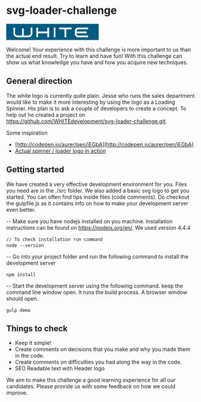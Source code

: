 # svg-loader-challenge

![blue logo](demo/docs/logoblue.png)

Welcome! Your experience with this challenge is more important to us than the actual end result. Try to learn and have fun! With this challenge can show us what knowledge you have and how you acquire new techniques.

## General direction
The white logo is currently quite plain. Jesse who runs the sales department would like to make it more interesting by using the logo as a Loading Spinner. His plan is to ask a couple of developers to create a concept. To help out he created a project on https://github.com/WHITEdevelopment/svg-loader-challenge.git.

Some inspiration
* [http://codepen.io/aurer/pen/jEGbA](http://codepen.io/aurer/pen/jEGbA)
* [Actual spinner / loader logo in action](https://gitlab.com/gitlab-com/gitlab-artwork)

## Getting started

We have created a very effective development environment for you. Files you need are in the ./src folder. We also added a basic svg logo to get you started. You can often find tips inside files (code comments). Do checkout the gulpfile.js as it contains info on how to make your development server even better.

-- Make sure you have nodejs installed on you machine. Installation instructions can be found on https://nodejs.org/en/. We used version 4.4.4
```
// To check installation run command
node --version
```

-- Go into your project folder and run the following command to install the development server
```
npm install
```

-- Start the development server using the following command. keep the command line window open. It runs the build process. A browser window should open.
```
gulp demo
```

## Things to check
* Keep it simple!
* Create comments on decisions that you make and why you made them in the code.
* Create comments on difficulties you had along the way in the code.
* SEO Readable text with Header logo

We aim to make this challenge a good learning experience for all our candidates. Please provide us with some feedback on how we could improve.
